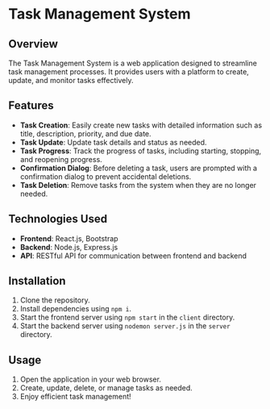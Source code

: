 # Task Management System

## Overview

The Task Management System is a web application designed to streamline task management processes. It provides users with a platform to create, update, and monitor tasks effectively.

## Features

- **Task Creation**: Easily create new tasks with detailed information such as title, description, priority, and due date.
- **Task Update**: Update task details and status as needed.
- **Task Progress**: Track the progress of tasks, including starting, stopping, and reopening progress.
- **Confirmation Dialog**: Before deleting a task, users are prompted with a confirmation dialog to prevent accidental deletions.
- **Task Deletion**: Remove tasks from the system when they are no longer needed.

## Technologies Used

- **Frontend**: React.js, Bootstrap
- **Backend**: Node.js, Express.js
- **API**: RESTful API for communication between frontend and backend

## Installation

1. Clone the repository.
2. Install dependencies using `npm i`.
3. Start the frontend server using `npm start` in the `client` directory.
4. Start the backend server using `nodemon server.js` in the `server` directory.

## Usage

1. Open the application in your web browser.
3. Create, update, delete, or manage tasks as needed.
5. Enjoy efficient task management!

